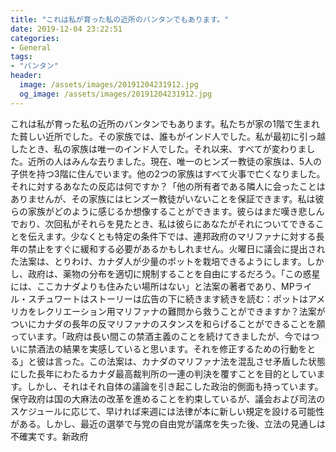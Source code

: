 ```yaml
---
title: "これは私が育った私の近所のバンタンでもあります。"
date: 2019-12-04 23:22:51
categories:
- General
tags:
- "バンタン"
header:
  image: /assets/images/20191204231912.jpg
  og_image: /assets/images/20191204231912.jpg
---
```


これは私が育った私の近所のバンタンでもあります。私たちが家の1階で生まれた貧しい近所でした。その家族では、誰もがインド人でした。私が最初に引っ越したとき、私の家族は唯一のインド人でした。それ以来、すべてが変わりました。近所の人はみんな去りました。現在、唯一のヒンズー教徒の家族は、5人の子供を持つ3階に住んでいます。他の2つの家族はすべて火事で亡くなりました。それに対するあなたの反応は何ですか？「他の所有者である隣人に会ったことはありませんが、その家族にはヒンズー教徒がいないことを保証できます。私は彼らの家族がどのように感じるか想像することができます。彼らはまだ嘆き悲しんでおり、次回私がそれらを見たとき、私は彼らにあなたがそれについてできることを伝えます。少なくとも特定の条件下では、連邦政府のマリファナに対する長年の禁止をすぐに緩和する必要があるかもしれません。火曜日に議会に提出された法案は、とりわけ、カナダ人が少量のポットを栽培できるようにします。しかし、政府は、薬物の分布を適切に規制することを自由にするだろう。「この惑星には、ここカナダよりも住みたい場所はない」と法案の著者であり、MPライル・スチュワートはストーリーは広告の下に続きます続きを読む：ポットはアメリカをレクリエーション用マリファナの難問から救うことができますか？法案がついにカナダの長年の反マリファナのスタンスを和らげることができることを願っています。「政府は長い間この禁酒主義のことを続けてきましたが、今ではついに禁酒法の結果を実感していると思います。それを修正するための行動をとる」と彼は言った。この法案は、カナダのマリファナ法を混乱させ矛盾した状態にした長年にわたるカナダ最高裁判所の一連の判決を覆すことを目的としています。しかし、それはそれ自体の議論を引き起こした政治的側面も持っています。保守政府は国の大麻法の改革を進めることを約束しているが、議会および司法のスケジュールに応じて、早ければ来週には法律が本に新しい規定を設ける可能性がある。しかし、最近の選挙で与党の自由党が議席を失った後、立法の見通しは不確実です。新政府
